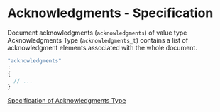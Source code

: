 # Acknowledgments - Specification

Document acknowledgments (`acknowledgments`) of value type Acknowledgments Type (`acknowledgments_t`) contains a list of
acknowledgment elements associated with the whole document.

```javascript
"acknowledgments"
:
{
  // ...
}
```

[Specification of Acknowledgments Type](../types/acknowledgments-spec.en.md)
